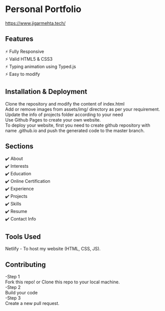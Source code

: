 # Personal Portfolio  
https://www.jigarmehta.tech/

## Features   
⚡️ Fully Responsive  
⚡️ Valid HTML5 & CSS3  
⚡️ Typing animation using Typed.js  
⚡️ Easy to modify  

## Installation & Deployment 
Clone the repository and modify the content of index.html  
Add or remove images from assets/img/ directory as per your requirement.  
Update the info of projects folder according to your need  
Use Github Pages to create your own website.  
To deploy your website, first you need to create github repository with name <your-github-username>.github.io and push the generated code to the master branch.  

## Sections 
✔️ About  
✔️ Interests  
✔️ Education  
✔️ Online Certification  
✔️ Experience  
✔️ Projects  
✔️ Skills  
✔️ Resume  
✔️ Contact Info  

## Tools Used 
Netlify - To host my website (HTML, CSS, JS).

## Contributing 
-Step 1  
 Fork this repo! or Clone this repo to your local machine.  
-Step 2  
Build your code   
-Step 3  
Create a new pull request.  
